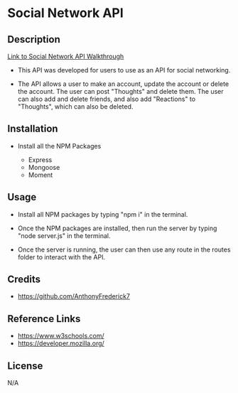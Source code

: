 # Social Network API

## Description

[Link to Social Network API Walkthrough](https://drive.google.com/file/d/1BtvcbK_djxemX4UYz8HHcp6y14O1FqVI/view)

  - This API was developed for users to use as an API for social networking.

  - The API allows a user to make an account, update the account or delete the account. The user can post "Thoughts" and delete them. The user can also add and delete friends, and also add "Reactions" to "Thoughts", which can also be deleted.

## Installation

  - Install all the NPM Packages

    - Express
    - Mongoose
    - Moment

## Usage

  - Install all NPM packages by typing "npm i" in the terminal.

  - Once the NPM packages are installed, then run the server by typing "node server.js" in the terminal.

  - Once the server is running, the user can then use any route in the routes folder to interact with the API.

## Credits

  - https://github.com/AnthonyFrederick7

## Reference Links

  - https://www.w3schools.com/
  - https://developer.mozilla.org/

## License

N/A